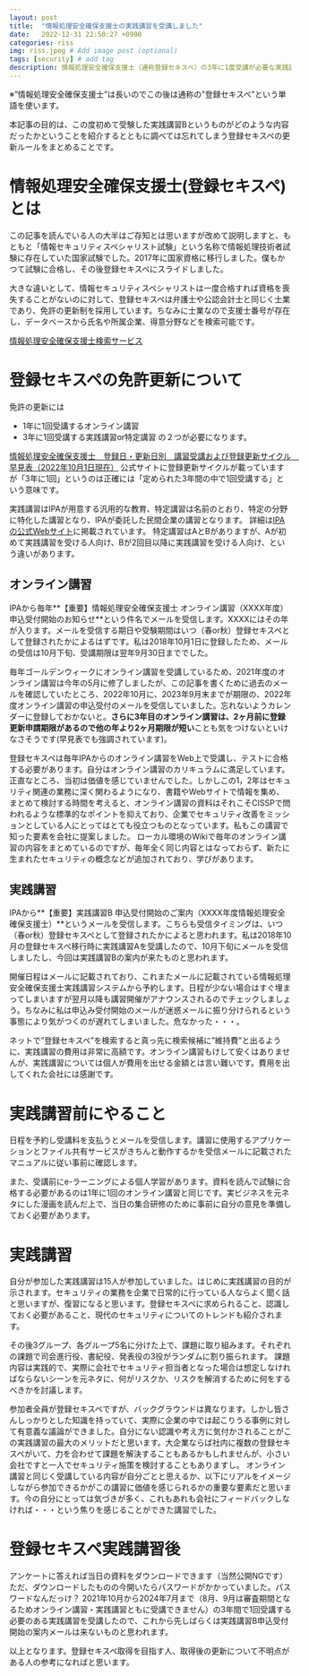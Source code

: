 ```yaml
---
layout: post
title:  "情報処理安全確保支援士の実践講習を受講しました"
date:   2022-12-31 22:50:27 +0900
categories: riss
img: riss.jpeg # Add image post (optional)
tags: [security] # add tag
description: 情報処理安全確保支援士（通称登録セキスペ）の3年に1度受講が必要な実践講習について
---
```


※”情報処理安全確保支援士”は長いのでこの後は通称の”登録セキスペ”という単語を使います。

本記事の目的は、この度初めて受験した実践講習Bというものがどのような内容だったかということを紹介するとともに調べては忘れてしまう登録セキスペの更新ルールをまとめることです。

# 情報処理安全確保支援士(登録セキスペ)とは
この記事を読んでいる人の大半はご存知とは思いますが改めて説明しますと、もともと「情報セキュリティスペシャリスト試験」という名称で情報処理技術者試験に存在していた国家試験でした。2017年に国家資格に移行しました。僕もかつて試験に合格し、その後登録セキスペにスライドしました。

大きな違いとして、情報セキュリティスペシャリストは一度合格すれば資格を喪失することがないのに対して、登録セキスペは弁護士や公認会計士と同じく士業であり、免許の更新制を採用しています。ちなみに士業なので支援士番号が存在し、データベースから氏名や所属企業、得意分野などを検索可能です。

[情報処理安全確保支援士検索サービス](https://riss.ipa.go.jp/)

# 登録セキスペの免許更新について

免許の更新には
- 1年に1回受講するオンライン講習
- 3年に1回受講する実践講習or特定講習
の２つが必要になります。

[情報処理安全確保支援士　登録日・更新日別　講習受講および登録更新サイクル　早見表（2022年10月1日現在）](https://www.ipa.go.jp/files/000088850.pdf)
公式サイトに登録更新サイクルが載っていますが「3年に1回」というのは正確には「定められた3年間の中で1回受講する」という意味です。

実践講習はIPAが用意する汎用的な教育、特定講習は名前のとおり、特定の分野に特化した講習となり、IPAが委託した民間企業の講習となります。
詳細は[IPAの公式Webサイト](https://www.ipa.go.jp/siensi/forriss/index.html)に掲載されています。
特定講習はAとBがありますが、Aが初めて実践講習を受ける人向け、Bが2回目以降に実践講習を受ける人向け、という違いがあります。

## オンライン講習
IPAから毎年**【重要】情報処理安全確保支援士 オンライン講習（XXXX年度）申込受付開始のお知らせ**という件名でメールを受信します。XXXXにはその年が入ります。メールを受信する期日や受験期間はいつ（春or秋）登録セキスペとして登録されたかによるはずです。私は2018年10月1日に登録したため、メールの受信は10月下旬、受講期限は翌年9月30日まででした。

毎年ゴールデンウィークにオンライン講習を受講しているため、2021年度のオンライン講習は今年の5月に修了しましたが、この記事を書くために過去のメールを確認していたところ、2022年10月に、2023年9月末までが期限の、2022年度オンライン講習の申込受付のメールを受信していました。忘れないようカレンダーに登録しておかないと。**さらに3年目のオンライン講習は、2ヶ月前に登録更新申請期限があるので他の年より2ヶ月期限が短い**ことも気をつけないといけなさそうです(早見表でも強調されています)。

登録セキスペは毎年IPAからのオンライン講習をWeb上で受講し、テストに合格する必要があります。自分はオンライン講習のカリキュラムに満足しています。正直なところ、当初は価値を感じていませんでした。しかしこの1，2年はセキュリティ関連の業務に深く関わるようになり、書籍やWebサイトで情報を集め、まとめて検討する時間を考えると、オンライン講習の資料はそれこそCISSPで問われるような標準的なポイントを抑えており、企業でセキュリティ改善をミッションとしている人にとってはとても役立つものとなっています。私もこの講習で知った要素を会社に提案しました。
ローカル環境のWikiで毎年のオンライン講習の内容をまとめているのですが、毎年全く同じ内容とはなっておらず、新たに生まれたセキュリティの概念などが追加されており、学びがあります。

## 実践講習
IPAから**【重要】実践講習B 申込受付開始のご案内（XXXX年度情報処理安全確保支援士）**というメールを受信します。こちらも受信タイミングは、いつ（春or秋）登録セキスペとして登録されたかによると思われます。私は2018年10月の登録セキスペ移行時に実践講習Aを受講したので、10月下旬にメールを受信しましたし、今回は実践講習Bの案内が来たものと思われます。

開催日程はメールに記載されており、これまたメールに記載されている情報処理安全確保支援士実践講習システムから予約します。日程が少ない場合はすぐ埋まってしまいますが翌月以降も講習開催がアナウンスされるのでチェックしましょう。ちなみに私は申込み受付開始のメールが迷惑メールに振り分けられるという事態により気がつくのが遅れてしまいました。危なかった・・・。

ネットで”登録セキスペ”を検索すると真っ先に検索候補に”維持費”と出るように、実践講習の費用は非常に高額です。オンライン講習もけして安くはありませんが、実践講習については個人が費用を出せる金額とは言い難いです。費用を出してくれた会社には感謝です。

# 実践講習前にやること
日程を予約し受講料を支払うとメールを受信します。講習に使用するアプリケーションとファイル共有サービスがきちんと動作するかを受信メールに記載されたマニュアルに従い事前に確認します。

また、受講前にe-ラーニングによる個人学習があります。資料を読んで試験に合格する必要があるのは1年に1回のオンライン講習と同じです。実ビジネスを元ネタにした漫画を読んだ上で、当日の集合研修のために事前に自分の意見を準備しておく必要があります。

# 実践講習
自分が参加した実践講習は15人が参加していました。はじめに実践講習の目的が示されます。セキュリティの業務を企業で日常的に行っている人ならよく聞く話と思いますが、復習になると思います。登録セキスペに求められること、認識しておく必要があること、現代のセキュリティについてのトレンドも紹介されます。

その後3グループ、各グループ5名に分けた上で、課題に取り組みます。それぞれの課題で司会進行役、書紀役、発表役の3役がランダムに割り振られます。
課題内容は実践的で、実際に会社でセキュリティ担当者となった場合は想定しなければならないシーンを元ネタに、何がリスクか、リスクを解消するために何をするべきかを討議します。

参加者全員が登録セキスペですが、バックグラウンドは異なります。しかし皆さんしっかりとした知識を持っていて、実際に企業の中では起こりうる事例に対して有意義な議論ができました。自分にない認識や考え方に気付かされることがこの実践講習の最大のメリットだと思います。大企業ならば社内に複数の登録セキスペがいて、力を合わせて課題を解決することもあるかもしれませんが、小さい会社ですと一人でセキュリティ施策を検討することもありますし。
オンライン講習と同じく受講している内容が自分ごとと思えるか、以下にリアルをイメージしながら参加できるかがこの講習に価値を感じられるかの重要な要素だと思います。今の自分にとっては気づきが多く、これもあれも会社にフィードバックしなければ・・・という焦りを感じることができた講習でした。

# 登録セキスペ実践講習後
アンケートに答えれば当日の資料をダウンロードできます（当然公開NGです）ただ、ダウンロードしたものの今開いたらパスワードがかかっていました。パスワードなんだっけ？
2021年10月から2024年7月まで（8月、9月は審査期間となるためオンライン講習・実践講習ともに受講できません）の3年間で1回受講する必要のある実践講習を受講したので、これから先しばらくは実践講習B申込受付開始の案内メールは来ないものと思われます。

以上となります。登録セキスペ取得を目指す人、取得後の更新について不明点がある人の参考になればと思います。